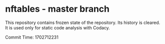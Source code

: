 # nftables - master branch

This repository contains frozen state of the repository.
Its history is cleared. It is used only for static code
analysis with Codacy.

Commit Time: 1702712231